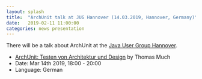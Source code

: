 ```yaml
---
layout: splash
title:  "ArchUnit talk at JUG Hannover (14.03.2019, Hannover, Germany)"
date:   2019-02-11 11:00:00
categories: news presentation
---
```


There will be a talk about ArchUnit at the [Java User Group Hannover](https://www.meetup.com/de-DE/Java-User-Group-Hannover/).

* [ArchUnit: Testen von Architektur und Design](https://www.meetup.com/de-DE/Java-User-Group-Hannover/events/258362304/) by Thomas Much
* Date: Mar 14th 2019, 18:00 - 20:00
* Language: German